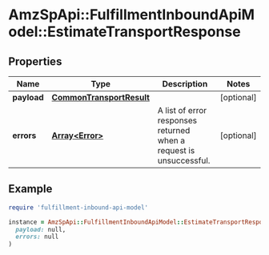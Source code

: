 # AmzSpApi::FulfillmentInboundApiModel::EstimateTransportResponse

## Properties

| Name | Type | Description | Notes |
| ---- | ---- | ----------- | ----- |
| **payload** | [**CommonTransportResult**](CommonTransportResult.md) |  | [optional] |
| **errors** | [**Array&lt;Error&gt;**](Error.md) | A list of error responses returned when a request is unsuccessful. | [optional] |

## Example

```ruby
require 'fulfillment-inbound-api-model'

instance = AmzSpApi::FulfillmentInboundApiModel::EstimateTransportResponse.new(
  payload: null,
  errors: null
)
```

